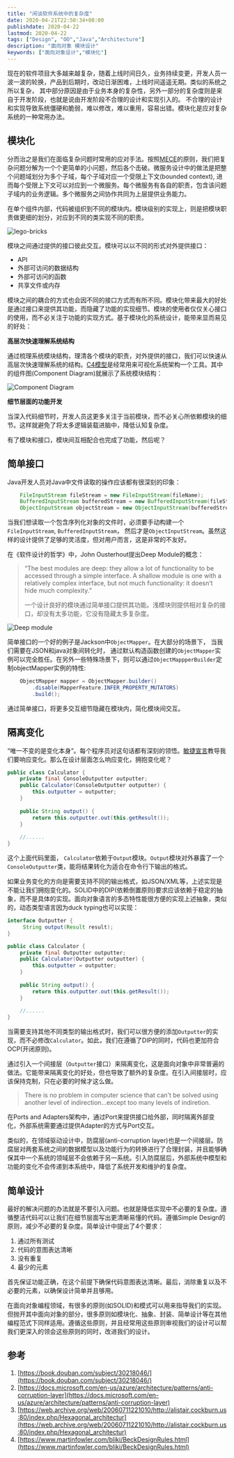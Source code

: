 ```yaml
---
title: "闲谈软件系统中的复杂度"
date: 2020-04-21T22:50:34+08:00
publishdate: 2020-04-22
lastmod: 2020-04-22
tags: ["Design", "OO","Java","Architecture"]
description: "面向对象 模块设计"
keywords: ["面向对象设计","模块化"]
---
```


现在的软件项目大多越来越复杂，随着上线时间日久，业务持续变更，开发人员一波一波的轮换，产品到后期时，改动日渐困难，上线时间遥遥无期。类似的系统之所以复杂， 其中部分原因是由于业务本身的复杂性，另外一部分的复杂度则是来自于开发阶段，也就是说由开发阶段不合理的设计和实现引入的。 不合理的设计和实现导致系统僵硬和脆弱，难以修改，难以重用，容易出错。模块化是应对复杂系统的一种常用办法。


## 模块化

分而治之是我们在面临复杂问题时常用的应对手法。按照[MECE](https://wiki.mbalib.com/wiki/MECE%E5%88%86%E6%9E%90%E6%B3%95)的原则，我们把复杂问题分解为一个个更简单的小问题，然后各个击破。微服务设计中的做法是把整个问题域划分为多个子域，每个子域对应一个受限上下文(bounded context), 进而每个受限上下文可以对应到一个微服务。每个微服务有各自的职责，包含该问题子域内的业务逻辑。多个微服务之间协作共同为上层提供业务能力。

在单个组件内部，代码被组织到不同的模块内。模块级别的实现上，则是把模块职责做更细的划分，对应到不同的类实现不同的职责。

![lego-bricks](/images/lego-bricks.jpeg)

模块之间通过提供的接口彼此交互。模块可以以不同的形式对外提供接口：

- API
- 外部可访问的数据结构
- 外部可访问的函数
- 共享文件或内存

模块之间的耦合的方式也会因不同的接口方式而有所不同。模块化带来最大的好处是通过接口来提供其功能，而隐藏了功能的实现细节。模块的使用者仅仅关心接口的使用，而不必关注于功能的实现方式。基于模块化的系统设计，能带来显而易见的好处：

**高层次快速理解系统结构**

通过梳理系统模块结构，理清各个模块的职责，对外提供的接口，我们可以快速从高层次快速理解系统的结构。[C4模型](https://c4model.com/)是经常用来可视化系统架构一个工具。其中的组件图(Component Diagram)就展示了系统模块结构：

![Component Diagram](https://c4model.com/img/bigbankplc-Components.png)

**细节层面的功能开发**

当深入代码细节时，开发人员这更多关注于当前模块，而不必关心所依赖模块的细节。这样就避免了将太多逻辑装载进脑中，降低认知复杂度。

有了模块和接口，模块间互相配合也完成了功能，然后呢？

## 简单接口
Java开发人员对Java中文件读取的操作应该都有很深刻的印象：

```java
	FileInputStream fileStream = new FileInputStream(fileName);
	BufferedInputStream bufferedStream = new BufferedInputStream(fileStream);
	ObjectInputStream objectStream = new ObjectInputStream(bufferedStream);
```
当我们想读取一个包含序列化对象的文件时，必须要手动构建一个`FileInputStream`, `BufferedInputStream`， 然后才是`ObjectInputStream`。虽然这样的设计提供了足够的灵活度，但对用户而言，这是非常的不友好。

在《软件设计的哲学》中，John Ousterhout提出Deep Module的概念：

> “The best modules are deep: they allow a lot of functionality to be accessed through a simple interface. A shallow module is one with a relatively complex interface, but not much functionality: it doesn’t hide much complexity.”
> 
> 一个设计良好的模块通过简单接口提供其功能。浅模块则提供相对复杂的接口，却没有太多功能，它没有隐藏太多复杂度。

![Deep module](/images/deep-module.png)


简单接口的一个好的例子是Jackson中`ObjectMapper`。在大部分的场景下， 当我们需要在JSON和java对象间转化时， 通过默认构造函数创建的`ObjectMapper`实例可以完全胜任。在另外一些特殊场景下，则可以通过`ObjectMappperBuilder`定制objectMapper实例的特性:

```java
	ObjectMapper mapper = ObjectMapper.builder()
	    .disable(MapperFeature.INFER_PROPERTY_MUTATORS)
	    .build();
```

通过简单接口，将更多交互细节隐藏在模块内，简化模块间交互。

## 隔离变化

“唯一不变的是变化本身”。每个程序员对这句话都有深刻的领悟。[敏捷宣言](http://agilemanifesto.org/iso/zhchs/manifesto.html)教导我们要响应变化。那么在设计层面怎么响应变化，拥抱变化呢？

```java
public class Calculator {
    private final ConsoleOutputter outputter;
    public Calculator(ConsoleOutputter outputter) {
        this.outputter = outputter;
    }
    
    public String output() {
        return this.outputter.out(this.getResult());
    }
    
    //......
}
```
这个上面代码里面， `Calculator`依赖于`Output`模块。`Output`模块对外暴露了一个`ConsoleOutputter`类，能将结果转化为适合在命令行下输出的格式。 

如果业务变化的方向是需要支持不同的输出格式，如JSON/XML等，上述实现是不能让我们拥抱变化的。SOLID中的DIP(依赖倒置原则)要求应该依赖于稳定的抽象，而不是具体的实现。面向对象语言的多态特性能很方便的实现上述抽象，类似的，动态类型语言因为duck typing也可以实现：

```java
interface Outputter {
     String output(Result result);
}

public class Calculator {
    private final Outputter outputter;
    public Calculator(Outputter outputter) {
        this.outputter = outputter;
    }
    
    public String output() {
        return this.outputter.out(this.getResult());
    }
    
    //......
}
```
当需要支持其他不同类型的输出格式时，我们可以很方便的添加`Outputter`的实现，而不必修改`Calculator`。如此，我们在遵循了DIP的同时，代码也更加符合OCP(开闭原则)。

通过引入一个间接层（`Outputter`接口）来隔离变化，这是面向对象中非常普遍的做法。它能带来隔离变化的好处，但也导致了额外的复杂度。在引入间接层时，应该保持克制，只在必要的时候才这么做。

> There is no problem in computer science that can't be solved using another level of indirection...except too many levels of indiretion.

在Ports and Adapters架构中，通过Port来提供接口给外部，同时隔离外部变化，外部系统需要通过提供Adapter的方式与Port交互。

类似的，在领域驱动设计中，防腐层(anti-corruption layer)也是一个间接层。防腐层对两套系统之间的数据模型以及功能行为的转换进行了合理封装，并且能够确保其中一个系统的领域层不会依赖于另一系统。引入防腐层后，外部系统中模型和功能的变化不会传递到本系统中，降低了系统开发和维护的复杂度。

## 简单设计

最好的解决问题的办法就是不要引入问题。也就是降低实现中不必要的复杂度。遵循整洁代码可以让我们在细节层面写出更清晰易懂的代码。遵循Simple Design的原则，减少不必要的复杂度。简单设计中提出了4个要求：

1. 通过所有测试
2. 代码的意图表达清晰
3. 没有重复
4. 最少的元素

首先保证功能正确，在这个前提下确保代码意图表达清晰。最后，消除重复以及不必要的元素，以确保设计简单并且够用。

在面向对象编程领域，有很多的原则(如SOLID)和模式可以用来指导我们的实现。但抛开其中面向对象的部分，很多原则如模块化、抽象、封装、简单设计等在其他编程范式下同样适用。遵循这些原则，并且经常用这些原则审视我们的设计可以帮我们更深入的领会这些原则的同时，改进我们的设计。

## 参考

1. [https://book.douban.com/subject/30218046/](https://book.douban.com/subject/30218046/)
2. [https://docs.microsoft.com/en-us/azure/architecture/patterns/anti-corruption-layer](https://docs.microsoft.com/en-us/azure/architecture/patterns/anti-corruption-layer)
3. [https://web.archive.org/web/20060711221010/http://alistair.cockburn.us:80/index.php/Hexagonal_architectur](https://web.archive.org/web/20060711221010/http://alistair.cockburn.us:80/index.php/Hexagonal_architectur)
4. [https://www.martinfowler.com/bliki/BeckDesignRules.html](https://www.martinfowler.com/bliki/BeckDesignRules.html)
